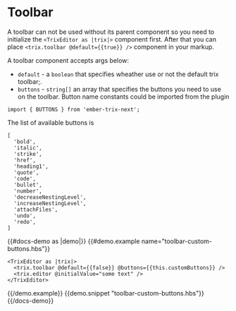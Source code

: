 # Toolbar

A toolbar can not be used without its parent component so you need to initialize the `<TrixEditor as |trix|>` component first. After that you can place `<trix.toolbar @default={{true}} />` component in your markup.

A toolbar component accepts args below:

* `default` - a `boolean` that specifies wheather use or not the default trix toolbar;.
* `buttons` - `string[]` an array that specifies the buttons you need to use on the toolbar. Button name constants could be imported from the plugin

`import { BUTTONS } from 'ember-trix-next';`

The list of available buttons is

```
[
  'bold',
  'italic',
  'strike',
  'href',
  'heading1',
  'quote',
  'code',
  'bullet',
  'number',
  'decreaseNestingLevel',
  'increaseNestingLevel',
  'attachFiles',
  'undo',
  'redo',
]
```

{{#docs-demo as |demo|}}
  {{#demo.example name="toolbar-custom-buttons.hbs"}}
    <!-- this.customButtons = ['bold', 'italic', 'strike', 'heading1', 'quote'] -->

    <TrixEditor as |trix|>
      <trix.toolbar @default={{false}} @buttons={{this.customButtons}} />
      <trix.editor @initialValue="some text" />
    </TrixEditor>
  {{/demo.example}}
  {{demo.snippet "toolbar-custom-buttons.hbs"}}
{{/docs-demo}}
